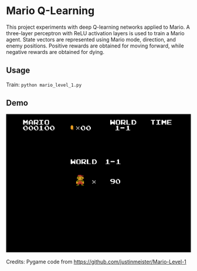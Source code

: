 # Mario Q-Learning

This project experiments with deep Q-learning networks applied to Mario. A three-layer perceptron with ReLU activation layers is used to train a Mario agent. State vectors are represented using Mario mode, direction, and enemy positions. Positive rewards are obtained for moving forward, while negative rewards are obtained for dying.

## Usage
Train: ``python mario_level_1.py``

## Demo
![Training Demo](demo/gif-2.gif)

Credits:
Pygame code from https://github.com/justinmeister/Mario-Level-1
